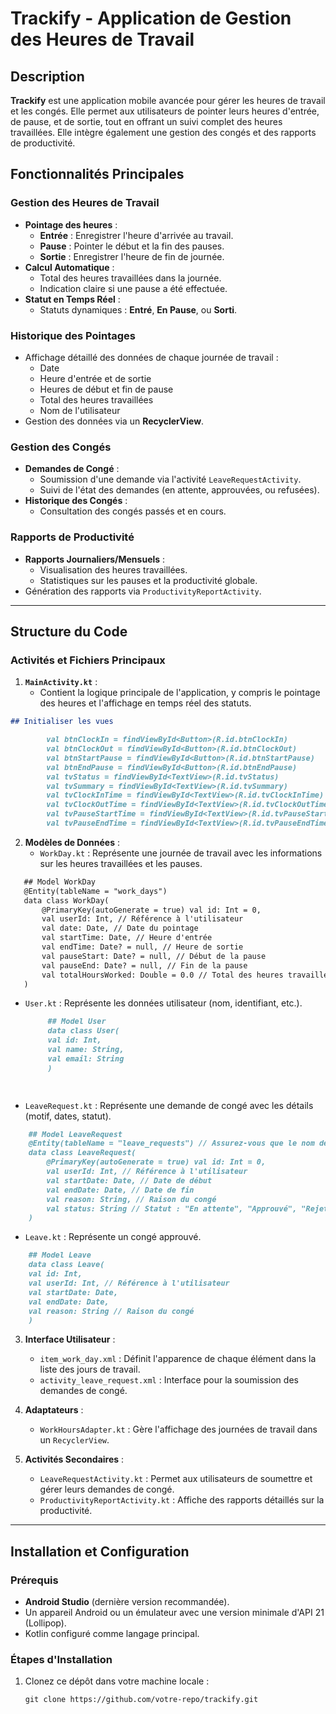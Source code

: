 # Trackify - Application de Gestion des Heures de Travail

## Description

**Trackify** est une application mobile avancée pour gérer les heures de travail et les congés. Elle permet aux utilisateurs de pointer leurs heures d'entrée, de pause, et de sortie, tout en offrant un suivi complet des heures travaillées. Elle intègre également une gestion des congés et des rapports de productivité.

## Fonctionnalités Principales

### Gestion des Heures de Travail
- **Pointage des heures** :
  - **Entrée** : Enregistrer l'heure d'arrivée au travail.
  - **Pause** : Pointer le début et la fin des pauses.
  - **Sortie** : Enregistrer l'heure de fin de journée.
- **Calcul Automatique** :
  - Total des heures travaillées dans la journée.
  - Indication claire si une pause a été effectuée.
- **Statut en Temps Réel** :
  - Statuts dynamiques : **Entré**, **En Pause**, ou **Sorti**.

### Historique des Pointages
- Affichage détaillé des données de chaque journée de travail :
  - Date
  - Heure d'entrée et de sortie
  - Heures de début et fin de pause
  - Total des heures travaillées
  - Nom de l'utilisateur
- Gestion des données via un **RecyclerView**.

### Gestion des Congés
- **Demandes de Congé** :
  - Soumission d'une demande via l'activité `LeaveRequestActivity`.
  - Suivi de l'état des demandes (en attente, approuvées, ou refusées).
- **Historique des Congés** :
  - Consultation des congés passés et en cours.

### Rapports de Productivité
- **Rapports Journaliers/Mensuels** :
  - Visualisation des heures travaillées.
  - Statistiques sur les pauses et la productivité globale.
- Génération des rapports via `ProductivityReportActivity`.

---

## Structure du Code

### Activités et Fichiers Principaux

1. **`MainActivity.kt`** :
   - Contient la logique principale de l'application, y compris le pointage des heures et l'affichage en temps réel des statuts.
  

```markdown
## Initialiser les vues

        val btnClockIn = findViewById<Button>(R.id.btnClockIn)
        val btnClockOut = findViewById<Button>(R.id.btnClockOut)
        val btnStartPause = findViewById<Button>(R.id.btnStartPause)
        val btnEndPause = findViewById<Button>(R.id.btnEndPause)
        val tvStatus = findViewById<TextView>(R.id.tvStatus)
        val tvSummary = findViewById<TextView>(R.id.tvSummary)
        val tvClockInTime = findViewById<TextView>(R.id.tvClockInTime)
        val tvClockOutTime = findViewById<TextView>(R.id.tvClockOutTime)
        val tvPauseStartTime = findViewById<TextView>(R.id.tvPauseStartTime)
        val tvPauseEndTime = findViewById<TextView>(R.id.tvPauseEndTime)
```
   
2. **Modèles de Données** :
   - `WorkDay.kt` : Représente une journée de travail avec les informations sur les heures travaillées et les pauses.
 ```markdown
    ## Model WorkDay
    @Entity(tableName = "work_days")
    data class WorkDay(
        @PrimaryKey(autoGenerate = true) val id: Int = 0,
        val userId: Int, // Référence à l'utilisateur
        val date: Date, // Date du pointage
        val startTime: Date, // Heure d'entrée
        val endTime: Date? = null, // Heure de sortie
        val pauseStart: Date? = null, // Début de la pause
        val pauseEnd: Date? = null, // Fin de la pause
        val totalHoursWorked: Double = 0.0 // Total des heures travaillées
    )

 ```
   - `User.kt` : Représente les données utilisateur (nom, identifiant, etc.).

     ```markdown
          ## Model User
          data class User(
          val id: Int,
          val name: String,
          val email: String
          )
  
  ```
  ```
  - `LeaveRequest.kt` : Représente une demande de congé avec les détails (motif, dates, statut).

  ```markdown
      ## Model LeaveRequest
      @Entity(tableName = "leave_requests") // Assurez-vous que le nom de la table est correct
      data class LeaveRequest(
          @PrimaryKey(autoGenerate = true) val id: Int = 0,
          val userId: Int, // Référence à l'utilisateur
          val startDate: Date, // Date de début
          val endDate: Date, // Date de fin
          val reason: String, // Raison du congé
          val status: String // Statut : "En attente", "Approuvé", "Rejeté"
      )

  ```

   - `Leave.kt` : Représente un congé approuvé.

  ```markdown
      ## Model Leave
      data class Leave(
      val id: Int,
      val userId: Int, // Référence à l'utilisateur
      val startDate: Date,
      val endDate: Date,
      val reason: String // Raison du congé
      )

  ```

3. **Interface Utilisateur** :
   - `item_work_day.xml` : Définit l'apparence de chaque élément dans la liste des jours de travail.
   - `activity_leave_request.xml` : Interface pour la soumission des demandes de congé.

4. **Adaptateurs** :
   - `WorkHoursAdapter.kt` : Gère l'affichage des journées de travail dans un `RecyclerView`.

5. **Activités Secondaires** :
   - `LeaveRequestActivity.kt` : Permet aux utilisateurs de soumettre et gérer leurs demandes de congé.
   - `ProductivityReportActivity.kt` : Affiche des rapports détaillés sur la productivité.

---

## Installation et Configuration

### Prérequis
- **Android Studio** (dernière version recommandée).
- Un appareil Android ou un émulateur avec une version minimale d'API 21 (Lollipop).
- Kotlin configuré comme langage principal.

### Étapes d'Installation
1. Clonez ce dépôt dans votre machine locale :
   ```markdown
   git clone https://github.com/votre-repo/trackify.git
